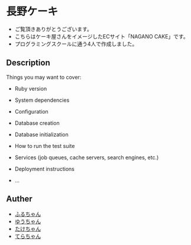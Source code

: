 # 長野ケーキ
* ご覧頂きありがとうございます。
* こちらはケーキ屋さんをイメージしたECサイト「NAGANO CAKE」です。
* プログラミングスクールに通う4人で作成しました。

## Description

Things you may want to cover:

* Ruby version

* System dependencies

* Configuration

* Database creation

* Database initialization

* How to run the test suite

* Services (job queues, cache servers, search engines, etc.)

* Deployment instructions

* ...
## Auther
* [ふるちゃん](https://github.com/mitsuru1furu)
* [ゆうちゃん](https://github.com/izawayuusuke)
* [たけちゃん](https://github.com/Takekazu-Ban)
* [てらちゃん](https://github.com/teriyaki340600)

